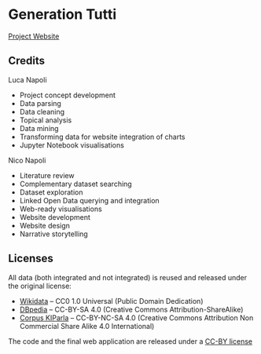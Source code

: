 # Generation Tutti

[Project Website](https://nichothenacho64.github.io/Generation-Tutti/)

## Credits

Luca Napoli

* Project concept development
* Data parsing
* Data cleaning
* Topical analysis
* Data mining
* Transforming data for website integration of charts
* Jupyter Notebook visualisations

Nico Napoli

* Literature review
* Complementary dataset searching
* Dataset exploration
* Linked Open Data querying and integration
* Web-ready visualisations
* Website development
* Website design
* Narrative storytelling

## Licenses

All data (both integrated and not integrated) is reused and released under the original license:

* [Wikidata](https://www.wikidata.org/wiki/Wikidata:Main_Page) – CC0 1.0 Universal (Public Domain Dedication)
* [DBpedia](https://www.dbpedia.org/) – CC-BY-SA 4.0 (Creative Commons Attribution-ShareAlike)
* [Corpus KIParla](https://kiparla.it/en/) – CC-BY-NC-SA 4.0 (Creative Commons Attribution Non Commercial Share Alike 4.0 International)

The code and the final web application are released under a [CC-BY license](https://creativecommons.org/licenses/by/4.0/)
